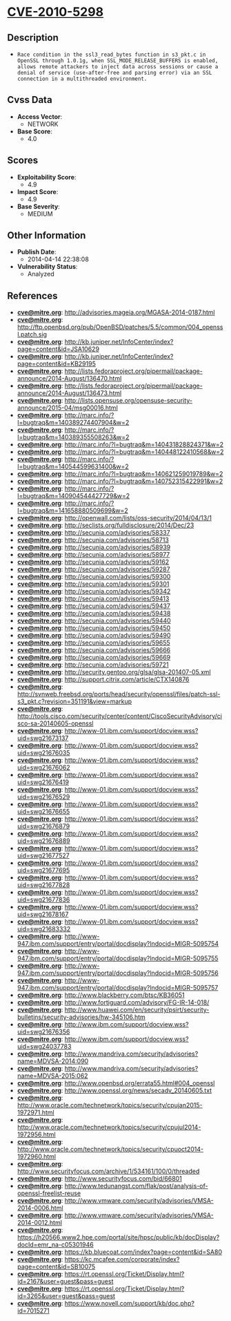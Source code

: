 
# [CVE-2010-5298](https://cve.mitre.org/cgi-bin/cvename.cgi?name=CVE-2010-5298)

## Description

- `Race condition in the ssl3_read_bytes function in s3_pkt.c in OpenSSL through 1.0.1g, when SSL_MODE_RELEASE_BUFFERS is enabled, allows remote attackers to inject data across sessions or cause a denial of service (use-after-free and parsing error) via an SSL connection in a multithreaded environment.`

## Cvss Data

- **Access Vector**:
  - NETWORK
- **Base Score**:
  - 4.0

## Scores

- **Exploitability Score**:
  - 4.9
- **Impact Score**:
  - 4.9
- **Base Severity**:
  - MEDIUM

## Other Information

- **Publish Date**:
  - 2014-04-14 22:38:08
- **Vulnerability Status**:
  - Analyzed

## References

- **cve@mitre.org**: http://advisories.mageia.org/MGASA-2014-0187.html
- **cve@mitre.org**: http://ftp.openbsd.org/pub/OpenBSD/patches/5.5/common/004_openssl.patch.sig
- **cve@mitre.org**: http://kb.juniper.net/InfoCenter/index?page=content&id=JSA10629
- **cve@mitre.org**: http://kb.juniper.net/InfoCenter/index?page=content&id=KB29195
- **cve@mitre.org**: http://lists.fedoraproject.org/pipermail/package-announce/2014-August/136470.html
- **cve@mitre.org**: http://lists.fedoraproject.org/pipermail/package-announce/2014-August/136473.html
- **cve@mitre.org**: http://lists.opensuse.org/opensuse-security-announce/2015-04/msg00016.html
- **cve@mitre.org**: http://marc.info/?l=bugtraq&m=140389274407904&w=2
- **cve@mitre.org**: http://marc.info/?l=bugtraq&m=140389355508263&w=2
- **cve@mitre.org**: http://marc.info/?l=bugtraq&m=140431828824371&w=2
- **cve@mitre.org**: http://marc.info/?l=bugtraq&m=140448122410568&w=2
- **cve@mitre.org**: http://marc.info/?l=bugtraq&m=140544599631400&w=2
- **cve@mitre.org**: http://marc.info/?l=bugtraq&m=140621259019789&w=2
- **cve@mitre.org**: http://marc.info/?l=bugtraq&m=140752315422991&w=2
- **cve@mitre.org**: http://marc.info/?l=bugtraq&m=140904544427729&w=2
- **cve@mitre.org**: http://marc.info/?l=bugtraq&m=141658880509699&w=2
- **cve@mitre.org**: http://openwall.com/lists/oss-security/2014/04/13/1
- **cve@mitre.org**: http://seclists.org/fulldisclosure/2014/Dec/23
- **cve@mitre.org**: http://secunia.com/advisories/58337
- **cve@mitre.org**: http://secunia.com/advisories/58713
- **cve@mitre.org**: http://secunia.com/advisories/58939
- **cve@mitre.org**: http://secunia.com/advisories/58977
- **cve@mitre.org**: http://secunia.com/advisories/59162
- **cve@mitre.org**: http://secunia.com/advisories/59287
- **cve@mitre.org**: http://secunia.com/advisories/59300
- **cve@mitre.org**: http://secunia.com/advisories/59301
- **cve@mitre.org**: http://secunia.com/advisories/59342
- **cve@mitre.org**: http://secunia.com/advisories/59413
- **cve@mitre.org**: http://secunia.com/advisories/59437
- **cve@mitre.org**: http://secunia.com/advisories/59438
- **cve@mitre.org**: http://secunia.com/advisories/59440
- **cve@mitre.org**: http://secunia.com/advisories/59450
- **cve@mitre.org**: http://secunia.com/advisories/59490
- **cve@mitre.org**: http://secunia.com/advisories/59655
- **cve@mitre.org**: http://secunia.com/advisories/59666
- **cve@mitre.org**: http://secunia.com/advisories/59669
- **cve@mitre.org**: http://secunia.com/advisories/59721
- **cve@mitre.org**: http://security.gentoo.org/glsa/glsa-201407-05.xml
- **cve@mitre.org**: http://support.citrix.com/article/CTX140876
- **cve@mitre.org**: http://svnweb.freebsd.org/ports/head/security/openssl/files/patch-ssl-s3_pkt.c?revision=351191&view=markup
- **cve@mitre.org**: http://tools.cisco.com/security/center/content/CiscoSecurityAdvisory/cisco-sa-20140605-openssl
- **cve@mitre.org**: http://www-01.ibm.com/support/docview.wss?uid=swg21673137
- **cve@mitre.org**: http://www-01.ibm.com/support/docview.wss?uid=swg21676035
- **cve@mitre.org**: http://www-01.ibm.com/support/docview.wss?uid=swg21676062
- **cve@mitre.org**: http://www-01.ibm.com/support/docview.wss?uid=swg21676419
- **cve@mitre.org**: http://www-01.ibm.com/support/docview.wss?uid=swg21676529
- **cve@mitre.org**: http://www-01.ibm.com/support/docview.wss?uid=swg21676655
- **cve@mitre.org**: http://www-01.ibm.com/support/docview.wss?uid=swg21676879
- **cve@mitre.org**: http://www-01.ibm.com/support/docview.wss?uid=swg21676889
- **cve@mitre.org**: http://www-01.ibm.com/support/docview.wss?uid=swg21677527
- **cve@mitre.org**: http://www-01.ibm.com/support/docview.wss?uid=swg21677695
- **cve@mitre.org**: http://www-01.ibm.com/support/docview.wss?uid=swg21677828
- **cve@mitre.org**: http://www-01.ibm.com/support/docview.wss?uid=swg21677836
- **cve@mitre.org**: http://www-01.ibm.com/support/docview.wss?uid=swg21678167
- **cve@mitre.org**: http://www-01.ibm.com/support/docview.wss?uid=swg21683332
- **cve@mitre.org**: http://www-947.ibm.com/support/entry/portal/docdisplay?lndocid=MIGR-5095754
- **cve@mitre.org**: http://www-947.ibm.com/support/entry/portal/docdisplay?lndocid=MIGR-5095755
- **cve@mitre.org**: http://www-947.ibm.com/support/entry/portal/docdisplay?lndocid=MIGR-5095756
- **cve@mitre.org**: http://www-947.ibm.com/support/entry/portal/docdisplay?lndocid=MIGR-5095757
- **cve@mitre.org**: http://www.blackberry.com/btsc/KB36051
- **cve@mitre.org**: http://www.fortiguard.com/advisory/FG-IR-14-018/
- **cve@mitre.org**: http://www.huawei.com/en/security/psirt/security-bulletins/security-advisories/hw-345106.htm
- **cve@mitre.org**: http://www.ibm.com/support/docview.wss?uid=swg21676356
- **cve@mitre.org**: http://www.ibm.com/support/docview.wss?uid=swg24037783
- **cve@mitre.org**: http://www.mandriva.com/security/advisories?name=MDVSA-2014:090
- **cve@mitre.org**: http://www.mandriva.com/security/advisories?name=MDVSA-2015:062
- **cve@mitre.org**: http://www.openbsd.org/errata55.html#004_openssl
- **cve@mitre.org**: http://www.openssl.org/news/secadv_20140605.txt
- **cve@mitre.org**: http://www.oracle.com/technetwork/topics/security/cpujan2015-1972971.html
- **cve@mitre.org**: http://www.oracle.com/technetwork/topics/security/cpujul2014-1972956.html
- **cve@mitre.org**: http://www.oracle.com/technetwork/topics/security/cpuoct2014-1972960.html
- **cve@mitre.org**: http://www.securityfocus.com/archive/1/534161/100/0/threaded
- **cve@mitre.org**: http://www.securityfocus.com/bid/66801
- **cve@mitre.org**: http://www.tedunangst.com/flak/post/analysis-of-openssl-freelist-reuse
- **cve@mitre.org**: http://www.vmware.com/security/advisories/VMSA-2014-0006.html
- **cve@mitre.org**: http://www.vmware.com/security/advisories/VMSA-2014-0012.html
- **cve@mitre.org**: https://h20566.www2.hpe.com/portal/site/hpsc/public/kb/docDisplay?docId=emr_na-c05301946
- **cve@mitre.org**: https://kb.bluecoat.com/index?page=content&id=SA80
- **cve@mitre.org**: https://kc.mcafee.com/corporate/index?page=content&id=SB10075
- **cve@mitre.org**: https://rt.openssl.org/Ticket/Display.html?id=2167&user=guest&pass=guest
- **cve@mitre.org**: https://rt.openssl.org/Ticket/Display.html?id=3265&user=guest&pass=guest
- **cve@mitre.org**: https://www.novell.com/support/kb/doc.php?id=7015271
